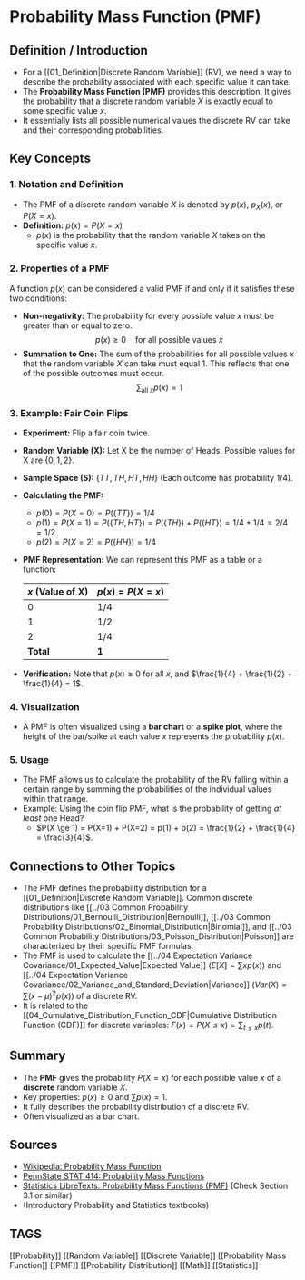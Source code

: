 # Probability Mass Function (PMF)

## Definition / Introduction
*   For a [[01_Definition|Discrete Random Variable]] (RV), we need a way to describe the probability associated with each specific value it can take.
*   The **Probability Mass Function (PMF)** provides this description. It gives the probability that a discrete random variable $X$ is exactly equal to some specific value $x$.
*   It essentially lists all possible numerical values the discrete RV can take and their corresponding probabilities.

## Key Concepts

### 1. Notation and Definition
*   The PMF of a discrete random variable $X$ is denoted by $p(x)$, $p_X(x)$, or $P(X=x)$.
*   **Definition:** $p(x) = P(X = x)$
    *   $p(x)$ is the probability that the random variable $X$ takes on the specific value $x$.

### 2. Properties of a PMF
A function $p(x)$ can be considered a valid PMF if and only if it satisfies these two conditions:
*   **Non-negativity:** The probability for every possible value $x$ must be greater than or equal to zero.
    $$ p(x) \ge 0 \quad \text{for all possible values } x $$
*   **Summation to One:** The sum of the probabilities for all possible values $x$ that the random variable $X$ can take must equal 1. This reflects that one of the possible outcomes must occur.
    $$ \sum_{\text{all } x} p(x) = 1 $$

### 3. Example: Fair Coin Flips
*   **Experiment:** Flip a fair coin twice.
*   **Random Variable (X):** Let X be the number of Heads. Possible values for X are $\{0, 1, 2\}$.
*   **Sample Space (S):** $\{TT, TH, HT, HH\}$ (Each outcome has probability $1/4$).
*   **Calculating the PMF:**
    *   $p(0) = P(X=0) = P(\{TT\}) = 1/4$
    *   $p(1) = P(X=1) = P(\{TH, HT\}) = P(\{TH\}) + P(\{HT\}) = 1/4 + 1/4 = 2/4 = 1/2$
    *   $p(2) = P(X=2) = P(\{HH\}) = 1/4$
*   **PMF Representation:** We can represent this PMF as a table or a function:

    | $x$ (Value of X) | $p(x) = P(X=x)$ |
    |------------------|-----------------|
    | 0                | 1/4             |
    | 1                | 1/2             |
    | 2                | 1/4             |
    | **Total**        | **1**           |

*   **Verification:** Note that $p(x) \ge 0$ for all $x$, and $\frac{1}{4} + \frac{1}{2} + \frac{1}{4} = 1$.

### 4. Visualization
*   A PMF is often visualized using a **bar chart** or a **spike plot**, where the height of the bar/spike at each value $x$ represents the probability $p(x)$.

### 5. Usage
*   The PMF allows us to calculate the probability of the RV falling within a certain range by summing the probabilities of the individual values within that range.
*   Example: Using the coin flip PMF, what is the probability of getting *at least* one Head?
    *   $P(X \ge 1) = P(X=1) + P(X=2) = p(1) + p(2) = \frac{1}{2} + \frac{1}{4} = \frac{3}{4}$.

## Connections to Other Topics
*   The PMF defines the probability distribution for a [[01_Definition|Discrete Random Variable]]. Common discrete distributions like [[../03 Common Probability Distributions/01_Bernoulli_Distribution|Bernoulli]], [[../03 Common Probability Distributions/02_Binomial_Distribution|Binomial]], and [[../03 Common Probability Distributions/03_Poisson_Distribution|Poisson]] are characterized by their specific PMF formulas.
*   The PMF is used to calculate the [[../04 Expectation Variance Covariance/01_Expected_Value|Expected Value]] ($E[X] = \sum x p(x)$) and [[../04 Expectation Variance Covariance/02_Variance_and_Standard_Deviation|Variance]] ($Var(X) = \sum (x-\mu)^2 p(x)$) of a discrete RV.
*   It is related to the [[04_Cumulative_Distribution_Function_CDF|Cumulative Distribution Function (CDF)]] for discrete variables: $F(x) = P(X \le x) = \sum_{t \le x} p(t)$.

## Summary
*   The **PMF** gives the probability $P(X=x)$ for each possible value $x$ of a **discrete** random variable $X$.
*   Key properties: $p(x) \ge 0$ and $\sum p(x) = 1$.
*   It fully describes the probability distribution of a discrete RV.
*   Often visualized as a bar chart.

## Sources
*   [Wikipedia: Probability Mass Function](https://en.wikipedia.org/wiki/Probability_mass_function)
*   [PennState STAT 414: Probability Mass Functions](https://online.stat.psu.edu/stat414/lesson/9/9.1)
*   [Statistics LibreTexts: Probability Mass Functions (PMF)](https://stats.libretexts.org/Bookshelves/Probability_Theory/Probability_Mathematical_Statistics_and_Stochastic_Processes_(Siegrist)/03%3A_Distributions/3.01%3A_Introduction_to_Distributions) (Check Section 3.1 or similar)
*   (Introductory Probability and Statistics textbooks)

## TAGS
[[Probability]] [[Random Variable]] [[Discrete Variable]] [[Probability Mass Function]] [[PMF]] [[Probability Distribution]] [[Math]] [[Statistics]]